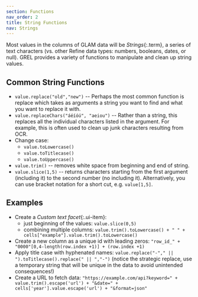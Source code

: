 ```yaml
---
section: Functions
nav_order: 2
title: String Functions
nav: Strings
---
```


Most values in the columns of GLAM data will be *Strings*{:.term}, a series of text characters (vs. other Refine data types: numbers, booleans, dates, or null).
GREL provides a variety of functions to manipulate and clean up string values.

## Common String Functions

- `value.replace("old","new")` -- Perhaps the most common function is replace which takes as arguments a string you want to find and what you want to replace it with.
- `value.replaceChars("áéíóú", "aeiou")` -- Rather than a string, this replaces all the individual characters listed in the argument. For example, this is often used to clean up junk characters resulting from OCR.
- Change case: 
    - `value.toLowercase()`
    - `value.toTitlecase()`
    - `value.toUppercase()`
- `value.trim()` -- removes white space from beginning and end of string.
- `value.slice(1,5)` -- returns characters starting from the first argument (including it) to the second number (no including it). Alternatively, you can use bracket notation for a short cut, e.g. `value[1,5]`.

## Examples

- Create a *Custom text facet*{:.ui-item}: 
    - just beginning of the values: `value.slice(0,5)`
    - combining multiple columns: `value.trim().toLowercase() + " " + cells["example"].value.trim().toLowercase()`
- Create a new column as a unique id with leading zeros: `"row_id_" + "0000"[0,4-length(row.index +1)] + (row.index +1)`
- Apply title case with hyphenated names: `value.replace("-"," || ").toTitlecase().replace(" || ","-")` (notice the strategic replace, use a temporary string that will be unique in the data to avoid unintended consequences!)
- Create a URL to fetch data: `"https://example.com/api?keyword=" + value.trim().escape('url') + "&date=" + cells['year'].value.escape('url') + "&format=json"`


